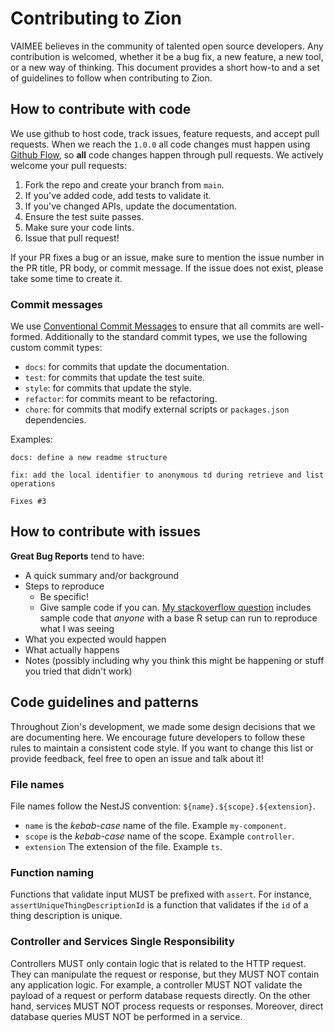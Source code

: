 # Contributing to Zion

VAIMEE believes in the community of talented open source developers. Any contribution is welcomed, whether it be a bug fix, a new feature, a new tool, or a new way of thinking. This document provides a short how-to and a set of guidelines to follow when contributing to Zion.

## How to contribute with code
We use github to host code, track issues, feature requests, and accept pull requests. When we reach the `1.0.0` all code changes must happen using [Github Flow](https://guides.github.com/introduction/flow/index.html), so **all** code changes happen through pull requests. 
We actively welcome your pull requests:

1. Fork the repo and create your branch from `main`.
2. If you've added code, add tests to validate it.
3. If you've changed APIs, update the documentation.
4. Ensure the test suite passes.
5. Make sure your code lints.
6. Issue that pull request!

If your PR fixes a bug or an issue, make sure to mention the issue number in the PR title, PR body, or commit message. If the issue does not exist, please take some time to create it.

### Commit messages

We use [Conventional Commit Messages](https://www.conventionalcommits.org/en/v1.0.0/#specification) to ensure that all commits are well-formed. Additionally to the standard commit types, we use the following custom commit types:
- `docs`: for commits that update the documentation.
- `test`: for commits that update the test suite.
- `style`: for commits that update the style.
- `refactor`: for commits meant to be refactoring.
- `chore`: for commits that modify external scripts or `packages.json` dependencies.

Examples:
```
docs: define a new readme structure
```
```
fix: add the local identifier to anonymous td during retrieve and list operations
    
Fixes #3
```

## How to contribute with issues
**Great Bug Reports** tend to have:

- A quick summary and/or background
- Steps to reproduce
  - Be specific!
  - Give sample code if you can. [My stackoverflow question](http://stackoverflow.com/q/12488905/180626) includes sample code that *anyone* with a base R setup can run to reproduce what I was seeing
- What you expected would happen
- What actually happens
- Notes (possibly including why you think this might be happening or stuff you tried that didn't work)

## Code guidelines and patterns

Throughout Zion's development, we made some design decisions that we are documenting here. We encourage future developers to follow these rules to maintain a consistent code style. If you want to change this list or provide feedback, feel free to open an issue and talk about it! 

### File names
File names follow the NestJS convention: `${name}.${scope}.${extension}`.
- `name` is the *kebab-case* name of the file. Example `my-component`.
- `scope` is the *kebab-case* name of the scope. Example `controller`. 
- `extension` The extension of the file. Example `ts`.

### Function naming
Functions that validate input MUST be prefixed with `assert`. For instance, `assertUniqueThingDescriptionId` is a function that validates if the `id` of a thing description is unique. 

### Controller and Services Single Responsibility
Controllers MUST only contain logic that is related to the HTTP request. They can manipulate the request or response, but they MUST NOT contain any application logic. For example, a controller MUST NOT validate the payload of a request or perform database requests directly. On the other hand, services MUST NOT process requests or responses. Moreover, direct database queries MUST NOT be performed in a service.


